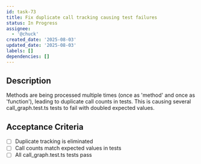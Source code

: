 ```yaml
---
id: task-73
title: Fix duplicate call tracking causing test failures
status: In Progress
assignee:
  - '@chuck'
created_date: '2025-08-03'
updated_date: '2025-08-03'
labels: []
dependencies: []
---
```


## Description

Methods are being processed multiple times (once as 'method' and once as 'function'), leading to duplicate call counts in tests. This is causing several call_graph.test.ts tests to fail with doubled expected values.

## Acceptance Criteria

- [ ] Duplicate tracking is eliminated
- [ ] Call counts match expected values in tests
- [ ] All call_graph.test.ts tests pass
